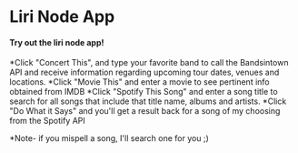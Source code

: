 # Liri Node App 
#### Try out the liri node app! 

*Click "Concert This", and type your favorite band to call the Bandsintown API and receive information regarding upcoming tour dates, venues and locations. 
*Click "Movie This" and enter a movie to see pertinent info obtained from IMDB
*Click "Spotify This Song" and enter a song title to search for all songs that include that title name, albums and artists. 
*Click "Do What it Says" and you'll get a result back for a song of my choosing from the Spotify API

*Note- if you mispell a song, I'll search one for you ;)